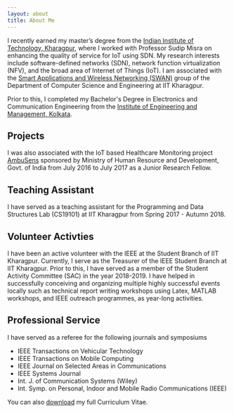 ```yaml
---
layout: about
title: About Me
---
```

I recently earned my master’s degree from the [Indian Institute of Technology, Kharagpur](http://www.iitkgp.ac.in/), where I worked with Professor Sudip Misra on enhancing the quality of service for IoT using SDN. My research interests include software-defined networks (SDN), network function virtualization (NFV), and the broad area of Internet of Things (IoT). I am associated with the [Smart Applications and Wireless Networking (SWAN)](http://cse.iitkgp.ac.in/~smisra/swan/index.html) group of the Department of Computer Science and Engineering at IIT Kharagpur.

Prior to this, I completed my Bachelor's Degree in Electronics and Communication Engineering from the [Institute of Engineering and Management, Kolkata](http://iem.edu.in/).

## Projects
I was also associated with the IoT based Healthcare Monitoring project [AmbuSens](https://www.financialexpress.com/industry/technology/iit-kharagpur-comes-up-with-technology-to-remote-monitor-patient-condition/699228/) sponsored by Ministry of Human Resource and Development, Govt. of India from July 2016 to July 2017 as a Junior Research Fellow.

## Teaching Assistant
I have served as a teaching assistant for the Programming and Data Structures Lab (CS19101) at IIT Kharagpur from Spring 2017 - Autumn 2018.

## Volunteer Activties
I have been an active volunteer with the IEEE at the Student Branch of IIT Kharagpur. Currently, I serve as the Treasurer of the IEEE Student Branch at IIT Kharagpur. Prior to this, I have served as a member of the Student Activity Committee (SAC) in the year 2018-2019. I have helped in successfully conceiving and organizing multiple highly successful events locally such as technical report writing workshops using Latex, MATLAB workshops, and IEEE outreach programmes, as year-long activities.


## Professional Service
I have served as a referee for the following journals and symposiums
- IEEE Transactions on Vehicular Technology
- IEEE Transactions on Mobile Computing
- IEEE Journal on Selected Areas in Communications
- IEEE Systems Journal
- Int. J. of Communication Systems (Wiley)
- Int. Symp. on Personal, Indoor and Mobile Radio Communications (IEEE)

You can also [download](assets/niloy-cv.pdf) my full Curriculum Vitae.
